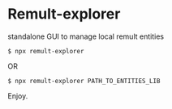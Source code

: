 # Remult-explorer


standalone GUI to manage local remult entities


```shell
$ npx remult-explorer
```

OR


```shell
$ npx remult-explorer PATH_TO_ENTITIES_LIB
```

Enjoy.